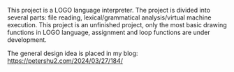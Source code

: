 This project is a LOGO language interpreter. The project is divided into several parts: file reading, lexical/grammatical analysis/virtual machine execution.
This project is an unfinished project, only the most basic drawing functions in LOGO language, assignment and loop functions are under development.

The general design idea is placed in my blog: https://petershu2.com/2024/03/27/184/
